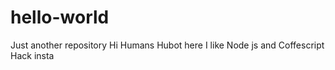 # hello-world
Just another repository 
Hi Humans 
Hubot here I like Node js and Coffescript
Hack insta
